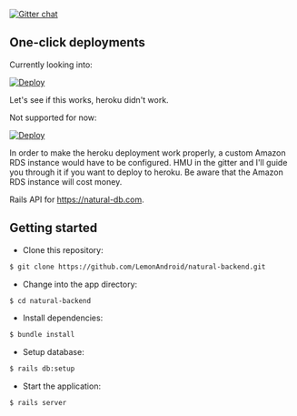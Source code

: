 [![Gitter chat](https://badges.gitter.im/gitterHQ/gitter.png)](https://gitter.im/gitterHQ/gitter)

## One-click deployments

Currently looking into:

[![Deploy](https://cdn.wedeploy.com/images/deploy.svg)](https://console.wedeploy.com/deploy?repo=https://github.com/LemonAndroid/natural-backend)

Let's see if this works, heroku didn't work.

Not supported for now:

[![Deploy](https://www.herokucdn.com/deploy/button.svg)](https://heroku.com/deploy)

In order to make the heroku deployment work properly, a custom Amazon RDS instance would have to be configured. HMU in the gitter and I'll guide you through it if you want to deploy to heroku. Be aware that the Amazon RDS instance will cost money.

Rails API for https://natural-db.com.

## Getting started

* Clone this repository:
```sh
$ git clone https://github.com/LemonAndroid/natural-backend.git
````
* Change into the app directory:
```sh
$ cd natural-backend
```
* Install dependencies:
```sh
$ bundle install
```
* Setup database:
```sh
$ rails db:setup
```
* Start the application:
```sh
$ rails server
```
